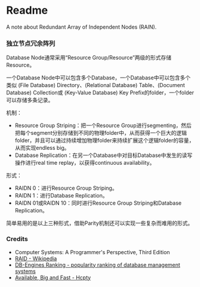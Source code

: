 # Readme
A note about Redundant Array of Independent Nodes (RAIN).

### 独立节点冗余阵列

Database Node通常采用“Resource Group/Resource”两级的形式存储Resource。

一个Database Node中可以包含多个Database，一个Database中可以包含多个类似 (File Database) Directory、(Relational Database) Table、(Document Database) Collection或 (Key-Value Database) Key Prefix的folder，一个folder可以存储多条记录。

机制：
- Resource Group Striping：把一个Resource Group进行segmenting，然后把每个segment分别存储到不同的物理folder中，从而获得一个巨大的逻辑folder，并且可以通过持续增加物理folder来持续扩展这个逻辑folder的容量，从而实现endless big。
- Database Replication：在另一个Database中对目标Database中发生的读写操作进行real time replay，以获得continuous availability。

形式：
- RAIDN 0：进行Resource Group Striping。
- RAIDN 1：进行Database Replication。
- RAIDN 01或RAIDN 10：同时进行Resource Group Striping和Database Replication。

简单易用的是以上三种形式，借助Parity机制还可以实现一些复杂而难用的形式。

### Credits
- Computer Systems: A Programmer's Perspective, Third Edition
- [RAID - Wikipedia](https://en.wikipedia.org/wiki/RAID)
- [DB-Engines Ranking - popularity ranking of database management systems](https://db-engines.com/en/ranking)
- [Available, Big and Fast - Hcpty](https://github.com/hcpty/available-big-and-fast)

